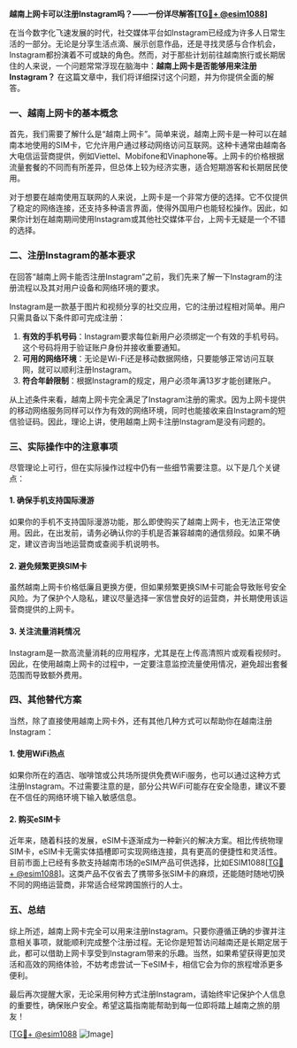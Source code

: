 **越南上网卡可以注册Instagram吗？——一份详尽解答[[TG💪+ @esim1088](https://t.me/s/esim1088)]**

在当今数字化飞速发展的时代，社交媒体平台如Instagram已经成为许多人日常生活的一部分。无论是分享生活点滴、展示创意作品，还是寻找灵感与合作机会，Instagram都扮演着不可或缺的角色。然而，对于那些计划前往越南旅行或长期居住的人来说，一个问题常常浮现在脑海中：**越南上网卡是否能够用来注册Instagram？** 在这篇文章中，我们将详细探讨这个问题，并为你提供全面的解答。

### 一、越南上网卡的基本概念

首先，我们需要了解什么是“越南上网卡”。简单来说，越南上网卡是一种可以在越南本地使用的SIM卡，它允许用户通过移动网络访问互联网。这种卡通常由越南各大电信运营商提供，例如Viettel、Mobifone和Vinaphone等。上网卡的价格根据流量套餐的不同而有所差异，但总体上较为经济实惠，适合短期游客和长期居民使用。

对于想要在越南使用互联网的人来说，上网卡是一个非常方便的选择。它不仅提供了稳定的网络连接，还支持多种语言界面，使得外国用户也能轻松操作。因此，如果你计划在越南期间使用Instagram或其他社交媒体平台，上网卡无疑是一个不错的选择。

### 二、注册Instagram的基本要求

在回答“越南上网卡能否注册Instagram”之前，我们先来了解一下Instagram的注册流程以及其对用户设备和网络环境的要求。

Instagram是一款基于图片和视频分享的社交应用，它的注册过程相对简单。用户只需具备以下条件即可完成注册：

1. **有效的手机号码**：Instagram要求每位新用户必须绑定一个有效的手机号码。这个号码将用于验证账户身份并接收重要通知。
2. **可用的网络环境**：无论是Wi-Fi还是移动数据网络，只要能够正常访问互联网，就可以顺利注册Instagram。
3. **符合年龄限制**：根据Instagram的规定，用户必须年满13岁才能创建账户。

从上述条件来看，越南上网卡完全满足了Instagram注册的需求。因为上网卡提供的移动网络服务同样可以作为有效的网络环境，同时也能接收来自Instagram的短信验证码。因此，理论上讲，使用越南上网卡注册Instagram是没有问题的。

### 三、实际操作中的注意事项

尽管理论上可行，但在实际操作过程中仍有一些细节需要注意。以下是几个关键点：

#### 1. 确保手机支持国际漫游
如果你的手机不支持国际漫游功能，那么即使购买了越南上网卡，也无法正常使用。因此，在出发前，请务必确认你的手机是否兼容越南的通信频段。如果不确定，建议咨询当地运营商或查阅手机说明书。

#### 2. 避免频繁更换SIM卡
虽然越南上网卡价格低廉且更换方便，但如果频繁更换SIM卡可能会导致账号安全风险。为了保护个人隐私，建议尽量选择一家信誉良好的运营商，并长期使用该运营商提供的上网卡。

#### 3. 关注流量消耗情况
Instagram是一款高流量消耗的应用程序，尤其是在上传高清照片或观看视频时。因此，在使用越南上网卡的过程中，一定要注意监控流量使用情况，避免超出套餐范围而导致额外费用。

### 四、其他替代方案

当然，除了直接使用越南上网卡外，还有其他几种方式可以帮助你在越南注册Instagram：

#### 1. 使用WiFi热点
如果你所在的酒店、咖啡馆或公共场所提供免费WiFi服务，也可以通过这种方式注册Instagram。不过需要注意的是，部分公共WiFi可能存在安全隐患，建议不要在不信任的网络环境下输入敏感信息。

#### 2. 购买eSIM卡
近年来，随着科技的发展，eSIM卡逐渐成为一种新兴的解决方案。相比传统物理SIM卡，eSIM卡无需实体插槽即可实现网络连接，具有更高的便捷性和灵活性。目前市面上已经有多款支持越南市场的eSIM产品可供选择，比如ESIM1088[[TG💪+ @esim1088](https://t.me/s/esim1088)]。这类产品不仅省去了携带多张SIM卡的麻烦，还能随时随地切换不同的网络运营商，非常适合经常跨国旅行的人士。

### 五、总结

综上所述，越南上网卡完全可以用来注册Instagram。只要你遵循正确的步骤并注意相关事项，就能顺利完成整个注册过程。无论你是短暂访问越南还是长期定居于此，都可以借助上网卡享受到Instagram带来的乐趣。当然，如果希望获得更加灵活和高效的网络体验，不妨考虑尝试一下eSIM卡，相信它会为你的旅程增添更多便利。

最后再次提醒大家，无论采用何种方式注册Instagram，请始终牢记保护个人信息的重要性，确保账户安全。希望这篇指南能帮助到每一位即将踏上越南之旅的朋友！

[[TG💪+ @esim1088](https://t.me/s/esim1088) ![Image](https://i.postimg.cc/4NQfJmqS/Snipaste-2025-05-13-00-14-12.png)]